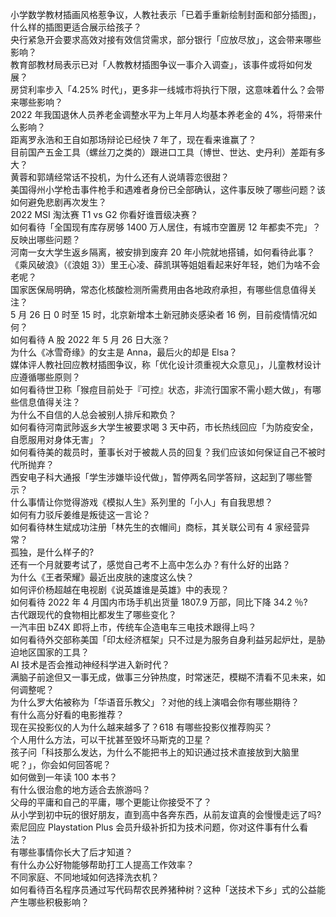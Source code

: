 小学数学教材插画风格惹争议，人教社表示「已着手重新绘制封面和部分插图」，什么样的插图更适合展示给孩子？  
央行紧急开会要求高效对接有效信贷需求，部分银行「应放尽放」，这会带来哪些影响？  
教育部教材局表示已对「人教教材插图争议一事介入调查」，该事件或将如何发展？  
房贷利率步入「4.25% 时代」，更多非一线城市将执行下限，这意味着什么？会带来哪些影响？  
2022 年我国退休人员养老金调整水平为上年月人均基本养老金的 4%，将带来什么影响？  
距离罗永浩和王自如那场辩论已经快 7 年了，现在看来谁赢了？  
目前国产五金工具（螺丝刀之类的）跟进口工具（博世、世达、史丹利）差距有多大？  
黄蓉和郭靖经常话不投机，为什么还有人说靖蓉恋很甜？  
美国得州小学枪击事件枪手和遇难者身份已全部确认，这件事反映了哪些问题？该如何避免悲剧再次发生？  
2022 MSI 淘汰赛 T1 vs G2 你看好谁晋级决赛？  
如何看待「全国现有库存房够 1400 万人居住，有城市空置房 12 年都卖不完」？反映出哪些问题？  
河南一女大学生返乡隔离，被安排到废弃 20 年小院就地搭铺，如何看待此事？  
《乘风破浪》（《浪姐 3》）里王心凌、薛凯琪等姐姐看起来好年轻，她们为啥不会老呢？  
国家医保局明确，常态化核酸检测所需费用由各地政府承担，有哪些信息值得关注？  
5 月 26 日 0 时至 15 时，北京新增本土新冠肺炎感染者 16 例，目前疫情情况如何？  
如何看待 A 股 2022 年 5 月 26 日大涨？  
为什么《冰雪奇缘》的女主是 Anna，最后火的却是 Elsa？  
媒体评人教社回应教材插图争议，称「优化设计须重视大众意见」，儿童教材设计应遵循哪些原则？  
如何看待世卫称「猴痘目前处于『可控』状态，非流行国家不需小题大做」，有哪些信息值得关注？  
为什么不自信的人总会被别人排斥和欺负？  
如何看待河南武陟返乡大学生被要求喝 3 天中药，市长热线回应「为防疫安全，自愿服用对身体无害」？  
如何看待美的裁员时，董事长对于被裁人员的回复？我们应该如何保证自己不被时代所抛弃？  
西安电子科大通报「学生涉嫌毕设代做」，暂停两名同学答辩，这起到了哪些警示？  
什么事情让你觉得游戏《模拟人生》系列里的「小人」有自我思想？  
如何有力驳斥姜维是叛徒这一言论？  
如何看待林生斌成功注册「林先生的衣帽间」商标，其关联公司有 4 家经营异常？  
孤独，是什么样子的?  
还有一个月就要考试了，感觉自己考不上高中怎么办？有什么好的出路？  
为什么《王者荣耀》最近出皮肤的速度这么快？  
如何评价杨超越在电视剧《说英雄谁是英雄》中的表现？  
如何看待 2022 年 4 月国内市场手机出货量 1807.9 万部，同比下降 34.2 ％?  
古代跟现代的食物相比都发生了哪些变化？  
一汽丰田 bZ4X 即将上市，传统车企造电车三电技术跟得上吗？  
如何看待外交部称美国「印太经济框架」只不过是为服务自身利益另起炉灶，是胁迫地区国家的工具？  
AI 技术是否会推动神经科学进入新时代？  
满脑子前途但又一事无成，做事三分钟热度，时常迷茫，模糊不清看不见未来，如何调整呢？  
为什么罗大佑被称为「华语音乐教父」？对他的线上演唱会你有哪些期待？  
有什么高分好看的电影推荐？  
现在买投影仪的人为什么越来越多了？618 有哪些投影仪推荐购买？  
个人用什么方法，可以干扰甚至毁坏马斯克的卫星？  
孩子问「科技那么发达，为什么不能把书上的知识通过技术直接放到大脑里呢？」，你会如何回答呢？  
如何做到一年读 100 本书？  
有什么很治愈的地方适合去旅游吗？  
父母的平庸和自己的平庸，哪个更能让你接受不了？  
从小学到初中玩的很好朋友，直到高中各奔东西，从前友谊真的会慢慢走远了吗?  
索尼回应 Playstation Plus 会员升级补折扣为技术问题，你对这件事有什么看法？  
有哪些事情你长大了后才知道？  
有什么办公好物能够帮助打工人提高工作效率？  
不同家庭、不同地域如何选择洗衣机？  
如何看待百名程序员通过写代码帮农民养猪种树？这种「送技术下乡」式的公益能产生哪些积极影响？  
